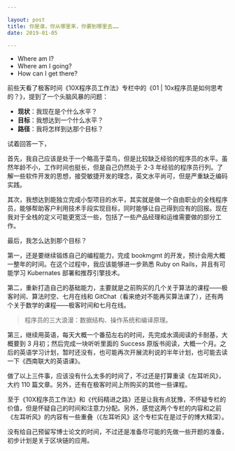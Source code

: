 ```yaml
---

layout: post
title: 你是谁，你从哪里来，你要到哪里去……
date: 2019-01-05

---
```


- Where am I?
- Where am I going?
- How can I get there?

前些天看了极客时间《10X程序员工作法》专栏中的《01 | 10x程序员是如何思考的？》，提到了一个头脑风暴的问题：

- **现状**：我现在是个什么水平？
- **目标**：我想达到一个什么水平？
- **路径**：我将怎样到达那个目标？

试着回答一下，

首先，我自己应该是处于一个略高于菜鸟，但是比较缺乏经验的程序员的水平。虽然年龄不小，工作时间也挺长，但是自己仍然处于 2-3 年经验的程序员行列。了解一些软件开发的思想，接受敏捷开发的理念，英文水平尚可，但是严重缺乏编码实践。

其次，我想达到能独立完成小型项目的水平，其实就是做一个自由职业的全栈程序员，能够帮助客户利用技术手段实现目标，同时能够让自己得到应有的回报。现在我对于全栈的定义可能更宽泛一些，包括了一些产品经理和运维需要做的部分工作。

最后，我怎么达到那个目标？

第一，还是要继续锻炼自己的编程能力，完成 bookmgmt 的开发，预计会用大概一整年的时间。在这个过程中，我应该能够进一步熟悉 Ruby on Rails，并且有可能学习 Kubernates 部署和推荐引擎技术。

第二，重新打造自己的基础能力，主要就是之前购买的几个关于算法的课程——极客时间、算法时空、七月在线和 GitChat（看来绝对不能再买算法课了），还有两个关于数学的课程——极客时间和七月在线。

> 程序员的三大浪漫：数据结构、操作系统和编译原理。

第三，继续用英语，每天大概一个番茄左右的时间，先完成水滴阅读的卡耐基，大概要到 3 月初；然后完成一块听听里面的 Success 原版书阅读，大概一个月。之后的英语学习计划，暂时还没有，也可能再次开展流利说的半年计划，也可能去读一下《西南联大的英语课》。

做了以上三件事，应该没有什么太多的时间了，不过还是打算重读《左耳听风》，大约 110 篇文章。另外，还有在极客时间上所购买的其他一些课程。

至于《10X程序员工作法》和《代码精进之路》还是让我有点犹豫，不怀疑专栏的价值，但是怀疑自己的时间和注意力分配。另外，感觉这两个专栏的内容和之前《左耳听风》的内容有一些重叠（《左耳听风》这个专栏实在是过于的博大精深）。

没有给自己预留写博士论文的时间，不过还是准备尽可能的先做一些开题的准备，初步计划是关于区块链的应用。
